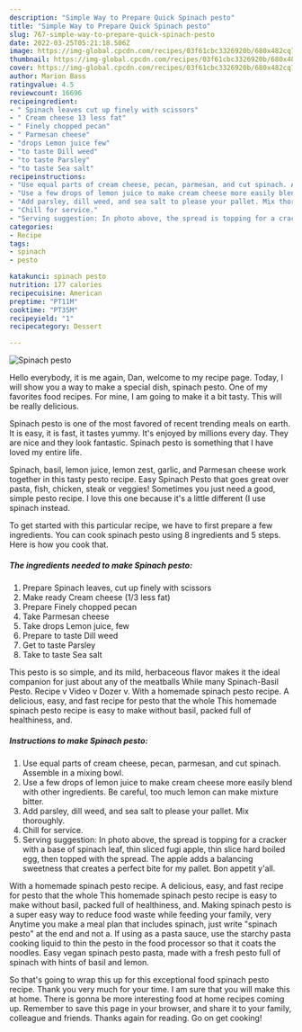 ```yaml
---
description: "Simple Way to Prepare Quick Spinach pesto"
title: "Simple Way to Prepare Quick Spinach pesto"
slug: 767-simple-way-to-prepare-quick-spinach-pesto
date: 2022-03-25T05:21:18.506Z
image: https://img-global.cpcdn.com/recipes/03f61cbc3326920b/680x482cq70/spinach-pesto-recipe-main-photo.jpg
thumbnail: https://img-global.cpcdn.com/recipes/03f61cbc3326920b/680x482cq70/spinach-pesto-recipe-main-photo.jpg
cover: https://img-global.cpcdn.com/recipes/03f61cbc3326920b/680x482cq70/spinach-pesto-recipe-main-photo.jpg
author: Marion Bass
ratingvalue: 4.5
reviewcount: 16696
recipeingredient:
- " Spinach leaves cut up finely with scissors"
- " Cream cheese 13 less fat"
- " Finely chopped pecan"
- " Parmesan cheese"
- "drops Lemon juice few"
- "to taste Dill weed"
- "to taste Parsley"
- "to taste Sea salt"
recipeinstructions:
- "Use equal parts of cream cheese, pecan, parmesan, and cut spinach. Assemble in a mixing bowl."
- "Use a few drops of lemon juice to make cream cheese more easily blend with other ingredients. Be careful, too much lemon can make mixture bitter."
- "Add parsley, dill weed, and sea salt to please your pallet. Mix thoroughly."
- "Chill for service."
- "Serving suggestion: In photo above, the spread is topping for a cracker with a base of spinach leaf, thin sliced fugi apple, thin slice hard boiled egg, then topped with the spread. The apple adds a balancing sweetness that creates a perfect bite for my pallet. Bon appetit y&#39;all."
categories:
- Recipe
tags:
- spinach
- pesto

katakunci: spinach pesto 
nutrition: 177 calories
recipecuisine: American
preptime: "PT11M"
cooktime: "PT35M"
recipeyield: "1"
recipecategory: Dessert

---
```



![Spinach pesto](https://img-global.cpcdn.com/recipes/03f61cbc3326920b/680x482cq70/spinach-pesto-recipe-main-photo.jpg)

Hello everybody, it is me again, Dan, welcome to my recipe page. Today, I will show you a way to make a special dish, spinach pesto. One of my favorites food recipes. For mine, I am going to make it a bit tasty. This will be really delicious.

Spinach pesto is one of the most favored of recent trending meals on earth. It is easy, it is fast, it tastes yummy. It's enjoyed by millions every day. They are nice and they look fantastic. Spinach pesto is something that I have loved my entire life.

Spinach, basil, lemon juice, lemon zest, garlic, and Parmesan cheese work together in this tasty pesto recipe. Easy Spinach Pesto that goes great over pasta, fish, chicken, steak or veggies! Sometimes you just need a good, simple pesto recipe. I love this one because it&#39;s a little different (I use spinach instead.


To get started with this particular recipe, we have to first prepare a few ingredients. You can cook spinach pesto using 8 ingredients and 5 steps. Here is how you cook that.

<!--inarticleads1-->

##### The ingredients needed to make Spinach pesto:

1. Prepare  Spinach leaves, cut up finely with scissors
1. Make ready  Cream cheese (1/3 less fat)
1. Prepare  Finely chopped pecan
1. Take  Parmesan cheese
1. Take drops Lemon juice, few
1. Prepare to taste Dill weed
1. Get to taste Parsley
1. Take to taste Sea salt


This pesto is so simple, and its mild, herbaceous flavor makes it the ideal companion for just about any of the meatballs While many Spinach-Basil Pesto. Recipe v Video v Dozer v. With a homemade spinach pesto recipe. A delicious, easy, and fast recipe for pesto that the whole This homemade spinach pesto recipe is easy to make without basil, packed full of healthiness, and. 

<!--inarticleads2-->

##### Instructions to make Spinach pesto:

1. Use equal parts of cream cheese, pecan, parmesan, and cut spinach. Assemble in a mixing bowl.
1. Use a few drops of lemon juice to make cream cheese more easily blend with other ingredients. Be careful, too much lemon can make mixture bitter.
1. Add parsley, dill weed, and sea salt to please your pallet. Mix thoroughly.
1. Chill for service.
1. Serving suggestion: In photo above, the spread is topping for a cracker with a base of spinach leaf, thin sliced fugi apple, thin slice hard boiled egg, then topped with the spread. The apple adds a balancing sweetness that creates a perfect bite for my pallet. Bon appetit y&#39;all.


With a homemade spinach pesto recipe. A delicious, easy, and fast recipe for pesto that the whole This homemade spinach pesto recipe is easy to make without basil, packed full of healthiness, and. Making spinach pesto is a super easy way to reduce food waste while feeding your family, very Anytime you make a meal plan that includes spinach, just write &#34;spinach pesto&#34; at the end and not a. If using as a pasta sauce, use the starchy pasta cooking liquid to thin the pesto in the food processor so that it coats the noodles. Easy vegan spinach pesto pasta, made with a fresh pesto full of spinach with hints of basil and lemon. 

So that's going to wrap this up for this exceptional food spinach pesto recipe. Thank you very much for your time. I am sure that you will make this at home. There is gonna be more interesting food at home recipes coming up. Remember to save this page in your browser, and share it to your family, colleague and friends. Thanks again for reading. Go on get cooking!
